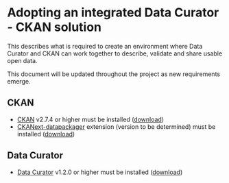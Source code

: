 # Adopting an integrated Data Curator - CKAN solution

This describes what is required to create an environment where Data Curator and CKAN can work together to describe, validate and share usable open data.

This document will be updated throughout the project as new requirements emerge. 

## CKAN 

- [CKAN](https://ckan.org) v2.7.4 or higher must be installed ([download](https://github.com/ckan/ckan/releases))
- [CKANext-datapackager](https://github.com/frictionlessdata/ckanext-datapackager) extension (version to be determined) must be installed ([download](https://github.com/frictionlessdata/ckanext-datapackager/releases))

## Data Curator

- [Data Curator](https://github.com/ODIQueensland/data-curator) v1.2.0 or higher must be installed ([download](https://github.com/ODIQueensland/data-curator/releases))
